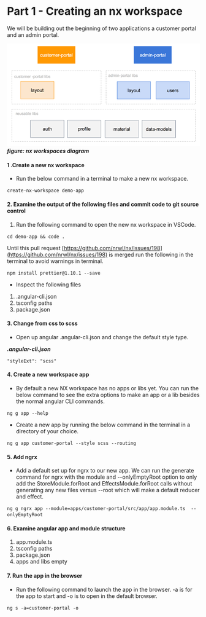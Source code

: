 # Part 1 -  Creating an nx workspace

We will be building out the beginning of two applications a customer portal and an admin portal.

![](/assets/workspaces-demoapp.png)_**figure: nx workspaces diagram**_

#### 1 .Create a new nx workspace

* Run the below command in a terminal to make a new nx workspace.

```
create-nx-workspace demo-app
```

#### 2. Examine the output of the following files and commit code to git source control

1. Run the following command to open the new nx workspace in VSCode.

```
cd demo-app && code .
```

Until this pull request [https://github.com/nrwl/nx/issues/198](https://github.com/nrwl/nx/issues/198) is merged run the following in the terminal to avoid warnings in terminal.

```
npm install prettier@1.10.1 --save
```

* Inspect the following files

1. .angular-cli.json
2. tsconfig paths
3. package.json

#### 3. Change from css to scss

* Open up angular .angular-cli.json and change the default style type.

_**.angular-cli.json**_

```
"styleExt": "scss"
```

#### 4. Create a new workspace app

* By default a new NX workspace has no apps or libs yet. You can run the below command to see the extra options to make an app or a lib besides the normal angular CLI commands.

```
ng g app --help
```

* Create a new app by running the below command in the terminal in a directory of your choice. 

```
ng g app customer-portal --style scss --routing
```

#### 5. Add ngrx

* Add a default set up for ngrx to our new app. We can run the generate command for ngrx with the module and --onlyEmptyRoot option to only add the StoreModule.forRoot and EffectsModule.forRoot calls without generating any new files versus --root which will make a default reducer and effect.

```
ng g ngrx app --module=apps/customer-portal/src/app/app.module.ts  --onlyEmptyRoot
```

#### 6. Examine angular app and module structure

1. app.module.ts
2. tsconfig paths
3. package.json
4. apps and libs empty

#### 7. Run the app in the browser

* Run the following command to launch the app in the browser. -a is for the app to start and -o is to open in the default browser.

```
ng s -a=customer-portal -o
```



